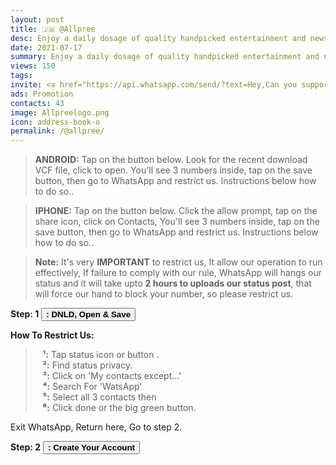 ```yaml
---
layout: post
title: 🇯🇲 @Allpree 
desc: Enjoy a daily dosage of quality handpicked entertainment and news Via our WhatsApp Status updates
date: 2021-07-17
summary: Enjoy a daily dosage of quality handpicked entertainment and news Via your WhatsApp Status updates
views: 150
tags: 
invite: <a href="https://api.whatsapp.com/send/?text=Hey,Can you support this - WatsApp Tv - Just use the link 🔗 below%0A%0A👉 https://www.watsapp.tv/@allpree%20" class="page-scroll">Invite Friends</a>
ads: Promotion
contacts: 43
image: Allpreelogo.png
icon: address-book-o
permalink: /@allpree/
---
```




> <B>ANDROID:</B> Tap on the button below. Look for the recent download VCF file, click to open. You'll see 3 numbers inside, tap on the save button, then go to WhatsApp and restrict us. Instructions below how to do so..

> <B>IPHONE:</B> Tap on the button below. Click the allow prompt, tap on the share icon, click on Contacts, You'll see 3 numbers inside, tap on the save button, then go to WhatsApp and restrict us. Instructions below how to do so..

><b>Note:</b> It's very <b>IMPORTANT</b> to restrict us, It allow our operation to run effectively, If failure to comply with our rule, WhatsApp will hangs our status and it will take upto <b>2 hours to uploads our status post</b>, that will force our hand to block your number, so please restrict us.



<b>Step: 1</b> <a href="/watsapp-allpree.vcf" target="_blank" class="page-scroll"><button class="btn btn-outline btn-xl" id="#signup"><strong><i class="fa fa-android"></i><i class="fa fa-apple"></i> : DNLD, Open & Save</strong></button></a>


<b>How To Restrict Us:</b>
>&nbsp;&nbsp;&nbsp;<b>¹:</b> Tap status icon or button .<br>
>&nbsp;&nbsp;&nbsp;<b>²:</b> Find status privacy.<br>
>&nbsp;&nbsp;&nbsp;<b>³:</b> Click on 'My contacts except...'<br>
>&nbsp;&nbsp;&nbsp;<b>⁴:</b> Search For 'WatsApp'<br> 
>&nbsp;&nbsp;&nbsp;<b>⁵:</b> Select all 3 contacts then <br>
>&nbsp;&nbsp;&nbsp;<b>⁶:</b> Click done or the big green button.

Exit WhatsApp, Return here, Go to step 2.

<b>Step: 2</b> <a href="/@allpree/signup" class="page-scroll"><button class="btn btn-outline btn-xl" id="#signup"><strong><i class="fa fa-mobile"></i> <i class="fa fa-address-book-o"></i> : Create Your Account</strong></button></a>
                             
